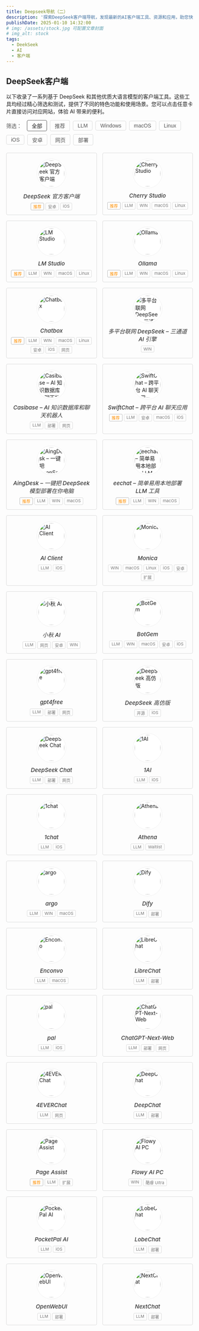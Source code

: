```yaml
---
title: Deepseek导航（二）
description: '探索DeepSeek客户端导航，发现最新的AI客户端工具、资源和应用，助您快速部署和使用DeepSeek模型。'
publishDate: 2025-01-10 14:32:00
# img: /assets/stock.jpg 可配置文章封面
# img_alt: stock
tags:
  - DeekSeek
  - AI
  - 客户端
---
```

## DeepSeek客户端

以下收录了一系列基于 DeepSeek 和其他优质大语言模型的客户端工具。这些工具均经过精心筛选和测试，提供了不同的特色功能和使用场景。您可以点击任意卡片直接访问对应网站，体验 AI 带来的便利。

<div class="filter-container">
  <div class="filter-title">筛选：</div>
  <button class="filter-btn active" data-filter="all">全部</button>
  <button class="filter-btn" data-filter="recommend">推荐</button>
  <button class="filter-btn" data-filter="llm">LLM</button>
  <button class="filter-btn" data-filter="win">Windows</button>
  <button class="filter-btn" data-filter="macos">macOS</button>
  <button class="filter-btn" data-filter="linux">Linux</button>
  <button class="filter-btn" data-filter="ios">iOS</button>
  <button class="filter-btn" data-filter="android">安卓</button>
  <button class="filter-btn" data-filter="web">网页</button>
  <button class="filter-btn" data-filter="deploy">部署</button>
</div>

<div class="ai-tools-container">

<div class="ai-card recommended" data-tags="recommend android ios">
  <a href="https://download.deepseek.com/app/" target="_blank" class="card-link">
    <div class="card-image">
      <img src="https://deepseek404.com/wp-content/uploads/2025/03/deepseek-1.png" alt="DeepSeek 官方客户端">
    </div>
    <div class="card-content">
      <h5>DeepSeek 官方客户端</h5>
      <div class="tags">
        <span class="tag recommend">推荐</span>
        <span class="tag">安卓</span>
        <span class="tag">iOS</span>
      </div>
    </div>
  </a>
</div>

<div class="ai-card recommended" data-tags="recommend llm win macos linux">
  <a href="https://cherry-ai.com/" target="_blank" class="card-link">
    <div class="card-image">
      <img src="https://deepseek404.com/wp-content/uploads/2025/03/cherry.png" alt="Cherry Studio">
    </div>
    <div class="card-content">
      <h5>Cherry Studio</h5>
      <div class="tags">
        <span class="tag recommend">推荐</span>
        <span class="tag">LLM</span>
        <span class="tag">WIN</span>
        <span class="tag">macOS</span>
        <span class="tag">Linux</span>
      </div>
    </div>
  </a>
</div>

<div class="ai-card recommended" data-tags="recommend llm win macos linux">
  <a href="https://lmstudio.ai/" target="_blank" class="card-link">
    <div class="card-image">
      <img src="https://deepseek404.com/wp-content/uploads/2025/03/imstudio.png" alt="LM Studio">
    </div>
    <div class="card-content">
      <h5>LM Studio</h5>
      <div class="tags">
        <span class="tag recommend">推荐</span>
        <span class="tag">LLM</span>
        <span class="tag">WIN</span>
        <span class="tag">macOS</span>
        <span class="tag">Linux</span>
      </div>
    </div>
  </a>
</div>

<div class="ai-card recommended" data-tags="recommend llm win macos linux">
  <a href="https://ollama.com" target="_blank" class="card-link">
    <div class="card-image">
      <img src="https://deepseek404.com/wp-content/uploads/2025/03/ollama.png" alt="Ollama">
    </div>
    <div class="card-content">
      <h5>Ollama</h5>
      <div class="tags">
        <span class="tag recommend">推荐</span>
        <span class="tag">LLM</span>
        <span class="tag">WIN</span>
        <span class="tag">macOS</span>
        <span class="tag">Linux</span>
      </div>
    </div>
  </a>
</div>

<div class="ai-card recommended" data-tags="recommend llm win macos linux android ios web">
  <a href="https://web.chatboxai.app/" target="_blank" class="card-link">
    <div class="card-image">
      <img src="https://deepseek404.com/wp-content/uploads/2025/03/chatboxai.png" alt="Chatbox">
    </div>
    <div class="card-content">
      <h5>Chatbox</h5>
      <div class="tags">
        <span class="tag recommend">推荐</span>
        <span class="tag">LLM</span>
        <span class="tag">WIN</span>
        <span class="tag">macOS</span>
        <span class="tag">Linux</span>
        <span class="tag">安卓</span>
        <span class="tag">iOS</span>
        <span class="tag">网页</span>
      </div>
    </div>
  </a>
</div>

<div class="ai-card" data-tags="win">
  <a href="https://pan.quark.cn/s/be3cfc937a88" target="_blank" class="card-link">
    <div class="card-image">
      <img src="https://deepseek404.com/wp-content/uploads/2025/03/deepseekxxx.png" alt="多平台联网 DeepSeek – 三通道 AI 引擎">
    </div>
    <div class="card-content">
      <h5>多平台联网 DeepSeek – 三通道 AI 引擎</h5>
      <div class="tags">
        <span class="tag">WIN</span>
      </div>
    </div>
  </a>
</div>

<div class="ai-card" data-tags="llm deploy web">
  <a href="https://casibase.org/zh/" target="_blank" class="card-link">
    <div class="card-image">
      <img src="https://deepseek404.com/wp-content/uploads/2025/03/Casibase.png" alt="Casibase – AI 知识数据库和聊天机器人">
    </div>
    <div class="card-content">
      <h5>Casibase – AI 知识数据库和聊天机器人</h5>
      <div class="tags">
        <span class="tag">LLM</span>
        <span class="tag">部署</span>
        <span class="tag">网页</span>
      </div>
    </div>
  </a>
</div>

<div class="ai-card recommended" data-tags="recommend llm android macos ios">
  <a href="https://github.com/aws-samples/swift-chat/" target="_blank" class="card-link">
    <div class="card-image">
      <img src="https://deepseek404.com/wp-content/uploads/2025/03/SwiftChat.png" alt="SwiftChat – 跨平台 AI 聊天应用">
    </div>
    <div class="card-content">
      <h5>SwiftChat – 跨平台 AI 聊天应用</h5>
      <div class="tags">
        <span class="tag recommend">推荐</span>
        <span class="tag">LLM</span>
        <span class="tag">安卓</span>
        <span class="tag">macOS</span>
        <span class="tag">iOS</span>
      </div>
    </div>
  </a>
</div>

<div class="ai-card recommended" data-tags="recommend llm win macos">
  <a href="https://github.com/aingdesk/AingDesk/" target="_blank" class="card-link">
    <div class="card-image">
      <img src="https://deepseek404.com/wp-content/uploads/2025/03/AingDesk.png" alt="AingDesk – 一键把 DeepSeek 模型部署在你电脑">
    </div>
    <div class="card-content">
      <h5>AingDesk – 一键把 DeepSeek 模型部署在你电脑</h5>
      <div class="tags">
        <span class="tag recommend">推荐</span>
        <span class="tag">LLM</span>
        <span class="tag">WIN</span>
        <span class="tag">macOS</span>
      </div>
    </div>
  </a>
</div>

<div class="ai-card recommended" data-tags="recommend llm win macos">
  <a href="https://www.ee.chat/" target="_blank" class="card-link">
    <div class="card-image">
      <img src="https://deepseek404.com/wp-content/uploads/2025/03/eechat.png" alt="eechat – 简单易用本地部署 LLM 工具">
    </div>
    <div class="card-content">
      <h5>eechat – 简单易用本地部署 LLM 工具</h5>
      <div class="tags">
        <span class="tag recommend">推荐</span>
        <span class="tag">LLM</span>
        <span class="tag">WIN</span>
        <span class="tag">macOS</span>
      </div>
    </div>
  </a>
</div>

<div class="ai-card" data-tags="llm ios">
  <a href="https://apps.apple.com/cn/app/id6742068866" target="_blank" class="card-link">
    <div class="card-image">
      <img src="https://deepseek404.com/wp-content/uploads/2025/03/AI-Client.png" alt="AI Client">
    </div>
    <div class="card-content">
      <h5>AI Client</h5>
      <div class="tags">
        <span class="tag">LLM</span>
        <span class="tag">iOS</span>
      </div>
    </div>
  </a>
</div>

<div class="ai-card" data-tags="win macos linux ios android extension">
  <a href="https://monica.im/invitation-affiliate?ref=mwnlytk&amp;ref_aff=mwnlytk" target="_blank" class="card-link">
    <div class="card-image">
      <img src="https://deepseek404.com/wp-content/uploads/2025/03/monica.png" alt="Monica">
    </div>
    <div class="card-content">
      <h5>Monica</h5>
      <div class="tags">
        <span class="tag">WIN</span>
        <span class="tag">macOS</span>
        <span class="tag">Linux</span>
        <span class="tag">iOS</span>
        <span class="tag">安卓</span>
        <span class="tag">扩展</span>
      </div>
    </div>
  </a>
</div>

<div class="ai-card" data-tags="llm web android win">
  <a href="https://www.xqai.net/" target="_blank" class="card-link">
    <div class="card-image">
      <img src="https://deepseek404.com/wp-content/uploads/2025/03/xiaoqiu.png" alt="小秋 AI">
    </div>
    <div class="card-content">
      <h5>小秋 AI</h5>
      <div class="tags">
        <span class="tag">LLM</span>
        <span class="tag">网页</span>
        <span class="tag">安卓</span>
        <span class="tag">WIN</span>
      </div>
    </div>
  </a>
</div>

<div class="ai-card" data-tags="llm win macos android ios">
  <a href="https://botgem.com/#get-the-app" target="_blank" class="card-link">
    <div class="card-image">
      <img src="https://deepseek404.com/wp-content/uploads/2025/03/botgen.png" alt="BotGem">
    </div>
    <div class="card-content">
      <h5>BotGem</h5>
      <div class="tags">
        <span class="tag">LLM</span>
        <span class="tag">WIN</span>
        <span class="tag">macOS</span>
        <span class="tag">安卓</span>
        <span class="tag">iOS</span>
      </div>
    </div>
  </a>
</div>

<div class="ai-card" data-tags="llm deploy web">
  <a href="https://github.com/xtekky/gpt4free" target="_blank" class="card-link">
    <div class="card-image">
      <img src="https://deepseek404.com/wp-content/uploads/2025/03/gpt4free.png" alt="gpt4free">
    </div>
    <div class="card-content">
      <h5>gpt4free</h5>
      <div class="tags">
        <span class="tag">LLM</span>
        <span class="tag">部署</span>
        <span class="tag">网页</span>
      </div>
    </div>
  </a>
</div>

<div class="ai-card" data-tags="opensource ios">
  <a href="https://github.com/DargonLee/DeepSeek" target="_blank" class="card-link">
    <div class="card-image">
      <img src="https://deepseek404.com/wp-content/uploads/2025/03/deepseek.png" alt="DeepSeek 高仿版">
    </div>
    <div class="card-content">
      <h5>DeepSeek 高仿版</h5>
      <div class="tags">
        <span class="tag">开源</span>
        <span class="tag">iOS</span>
      </div>
    </div>
  </a>
</div>

<div class="ai-card" data-tags="llm deploy web">
  <a href="https://github.com/liu-ziting/DeepSeekChat" target="_blank" class="card-link">
    <div class="card-image">
      <img src="https://deepseek404.com/wp-content/uploads/2025/03/DeepSeek-Chat.png" alt="DeepSeek Chat">
    </div>
    <div class="card-content">
      <h5>DeepSeek Chat</h5>
      <div class="tags">
        <span class="tag">LLM</span>
        <span class="tag">部署</span>
        <span class="tag">网页</span>
      </div>
    </div>
  </a>
</div>

<div class="ai-card" data-tags="llm ios">
  <a href="https://chatlabsai.com/" target="_blank" class="card-link">
    <div class="card-image">
      <img src="https://deepseek404.com/wp-content/uploads/2025/03/chatlabsai.png" alt="1AI">
    </div>
    <div class="card-content">
      <h5>1AI</h5>
      <div class="tags">
        <span class="tag">LLM</span>
        <span class="tag">iOS</span>
      </div>
    </div>
  </a>
</div>

<div class="ai-card" data-tags="llm ios">
  <a href="https://apps.apple.com/us/app/1chat-a-simple-local-ai/id6741682608" target="_blank" class="card-link">
    <div class="card-image">
      <img src="https://deepseek404.com/wp-content/uploads/2025/03/1chat.png" alt="1chat">
    </div>
    <div class="card-content">
      <h5>1chat</h5>
      <div class="tags">
        <span class="tag">LLM</span>
        <span class="tag">iOS</span>
      </div>
    </div>
  </a>
</div>

<div class="ai-card" data-tags="llm waitlist">
  <a href="https://athenalab.ai/" target="_blank" class="card-link">
    <div class="card-image">
      <img src="https://deepseek404.com/wp-content/uploads/2025/03/athenalab.png" alt="Athena">
    </div>
    <div class="card-content">
      <h5>Athena</h5>
      <div class="tags">
        <span class="tag">LLM</span>
        <span class="tag">Waitlist</span>
      </div>
    </div>
  </a>
</div>

<div class="ai-card" data-tags="llm win macos">
  <a href="https://www.xark-argo.com/" target="_blank" class="card-link">
    <div class="card-image">
      <img src="https://deepseek404.com/wp-content/uploads/2025/03/xark.png" alt="argo">
    </div>
    <div class="card-content">
      <h5>argo</h5>
      <div class="tags">
        <span class="tag">LLM</span>
        <span class="tag">WIN</span>
        <span class="tag">macOS</span>
      </div>
    </div>
  </a>
</div>

<div class="ai-card" data-tags="llm deploy">
  <a href="https://dify.ai/" target="_blank" class="card-link">
    <div class="card-image">
      <img src="https://deepseek404.com/wp-content/uploads/2025/03/dify.png" alt="Dify">
    </div>
    <div class="card-content">
      <h5>Dify</h5>
      <div class="tags">
        <span class="tag">LLM</span>
        <span class="tag">部署</span>
      </div>
    </div>
  </a>
</div>

<div class="ai-card" data-tags="llm macos">
  <a href="https://www.enconvo.com/" target="_blank" class="card-link">
    <div class="card-image">
      <img src="https://deepseek404.com/wp-content/uploads/2025/03/enconvo.png" alt="Enconvo">
    </div>
    <div class="card-content">
      <h5>Enconvo</h5>
      <div class="tags">
        <span class="tag">LLM</span>
        <span class="tag">macOS</span>
      </div>
    </div>
  </a>
</div>

<div class="ai-card" data-tags="llm deploy">
  <a href="https://www.librechat.ai/" target="_blank" class="card-link">
    <div class="card-image">
      <img src="https://deepseek404.com/wp-content/uploads/2025/03/liberchat.png" alt="LibreChat">
    </div>
    <div class="card-content">
      <h5>LibreChat</h5>
      <div class="tags">
        <span class="tag">LLM</span>
        <span class="tag">部署</span>
      </div>
    </div>
  </a>
</div>

<div class="ai-card" data-tags="llm ios">
  <a href="https://apps.apple.com/us/app/pal-ai-chat-client/id6447545085" target="_blank" class="card-link">
    <div class="card-image">
      <img src="https://deepseek404.com/wp-content/uploads/2025/03/pal.jpg" alt="pal">
    </div>
    <div class="card-content">
      <h5>pal</h5>
      <div class="tags">
        <span class="tag">LLM</span>
        <span class="tag">iOS</span>
      </div>
    </div>
  </a>
</div>

<div class="ai-card" data-tags="llm deploy web">
  <a href="https://app.nextchat.dev/" target="_blank" class="card-link">
    <div class="card-image">
      <img src="https://deepseek404.com/wp-content/uploads/2025/03/NextChat.png" alt="ChatGPT-Next-Web">
    </div>
    <div class="card-content">
      <h5>ChatGPT-Next-Web</h5>
      <div class="tags">
        <span class="tag">LLM</span>
        <span class="tag">部署</span>
        <span class="tag">网页</span>
      </div>
    </div>
  </a>
</div>

<div class="ai-card" data-tags="llm web">
  <a href="https://4everland.org/" target="_blank" class="card-link">
    <div class="card-image">
      <img src="https://deepseek404.com/wp-content/uploads/2025/03/4everland.png" alt="4EVERChat">
    </div>
    <div class="card-content">
      <h5>4EVERChat</h5>
      <div class="tags">
        <span class="tag">LLM</span>
        <span class="tag">网页</span>
      </div>
    </div>
  </a>
</div>

<div class="ai-card" data-tags="llm deploy">
  <a href="https://deepchat.thinkinai.xyz/" target="_blank" class="card-link">
    <div class="card-image">
      <img src="https://deepseek404.com/wp-content/uploads/2025/03/deepchat.png" alt="DeepChat">
    </div>
    <div class="card-content">
      <h5>DeepChat</h5>
      <div class="tags">
        <span class="tag">LLM</span>
        <span class="tag">部署</span>
      </div>
    </div>
  </a>
</div>

<div class="ai-card recommended" data-tags="recommend llm extension">
  <a href="https://github.com/n4ze3m/page-assist" target="_blank" class="card-link">
    <div class="card-image">
      <img src="https://deepseek404.com/wp-content/uploads/2025/03/Page-Assist.png" alt="Page Assist">
    </div>
    <div class="card-content">
      <h5>Page Assist</h5>
      <div class="tags">
        <span class="tag recommend">推荐</span>
        <span class="tag">LLM</span>
        <span class="tag">扩展</span>
      </div>
    </div>
  </a>
</div>

<div class="ai-card" data-tags="win ultra">
  <a href="https://www.flowyaipc.com/" target="_blank" class="card-link">
    <div class="card-image">
      <img src="https://deepseek404.com/wp-content/uploads/2025/03/flowyaipc.jpg" alt="Flowy AI PC">
    </div>
    <div class="card-content">
      <h5>Flowy AI PC</h5>
      <div class="tags">
        <span class="tag">WIN</span>
        <span class="tag">酷睿 Ultra</span>
      </div>
    </div>
  </a>
</div>

<div class="ai-card" data-tags="llm ios">
  <a href="https://apps.apple.com/cn/app/pocketpal-ai/id6502579498" target="_blank" class="card-link">
    <div class="card-image">
      <img src="https://deepseek404.com/wp-content/uploads/2025/03/PocketPal-AI.png" alt="PocketPal AI">
    </div>
    <div class="card-content">
      <h5>PocketPal AI</h5>
      <div class="tags">
        <span class="tag">LLM</span>
        <span class="tag">iOS</span>
      </div>
    </div>
  </a>
</div>

<div class="ai-card" data-tags="llm deploy">
  <a href="https://github.com/lobehub/lobe-chat" target="_blank" class="card-link">
    <div class="card-image">
      <img src="https://deepseek404.com/wp-content/uploads/2025/03/lobe-chat.png" alt="LobeChat">
    </div>
    <div class="card-content">
      <h5>LobeChat</h5>
      <div class="tags">
        <span class="tag">LLM</span>
        <span class="tag">部署</span>
      </div>
    </div>
  </a>
</div>

<div class="ai-card" data-tags="llm deploy">
  <a href="https://docs.openwebui.com/" target="_blank" class="card-link">
    <div class="card-image">
      <img src="https://deepseek404.com/wp-content/uploads/2025/03/openwebui.png" alt="OpenWebUI">
    </div>
    <div class="card-content">
      <h5>OpenWebUI</h5>
      <div class="tags">
        <span class="tag">LLM</span>
        <span class="tag">部署</span>
      </div>
    </div>
  </a>
</div>

<div class="ai-card" data-tags="llm deploy">
  <a href="https://github.com/ChatGPTNextWeb/NextChat" target="_blank" class="card-link">
    <div class="card-image">
      <img src="https://deepseek404.com/wp-content/uploads/2025/03/NextChatclub.png" alt="NextChat">
    </div>
    <div class="card-content">
      <h5>NextChat</h5>
      <div class="tags">
        <span class="tag">LLM</span>
        <span class="tag">部署</span>
      </div>
    </div>
  </a>
</div>

</div>

<style>
/* 筛选按钮样式 */
.filter-container {
  display: flex;
  flex-wrap: wrap;
  gap: 8px;
  margin-bottom: 20px;
  align-items: center;
}

.filter-title {
  font-weight: 500;
  margin-right: 6px;
  color: #555;
}

.filter-btn {
  padding: 4px 12px;
  border: 1px solid rgba(19, 21, 26, 0.15);
  border-radius: 4px;
  background-color: transparent;
  cursor: pointer;
  transition: all 0.2s ease;
  font-size: 14px;
  color: #555;
}

.filter-btn:hover {
  border-color: #ccc;
  color: #333;
}

.filter-btn.active {
  border-color: #555;
  color: var(--color-300);
  font-weight: 500;
}

/* AI工具卡片容器 - 更紧凑的网格布局 */
.ai-tools-container {
  display: grid;
  grid-template-columns: repeat(auto-fill, minmax(200px, 1fr));
  gap: 15px;
  margin-top: 20px;
}

/* AI卡片样式 - 减小内部间距 */
.ai-card {
  border: 1px solid rgba(19, 21, 26, 0.15);
  border-radius: 4px;
  transition: transform 0.2s ease, border-color 0.2s ease;
  overflow: hidden;
  background-color: transparent;
}

.ai-card:hover {
  transform: translateY(-3px);
  border-color: #ccc;
}

.card-link {
  text-decoration: none;
  color: inherit;
  display: block;
}

.card-link:hover {
  text-decoration: none;  /* 确保悬浮时也没有下划线 */
}

/* 减小卡片内部间距 */
.card-image {
  padding: 15px 0 5px;
  display: flex;
  justify-content: center;
  align-items: center;
}

.card-image img {
  width: 70px;
  height: 70px;
  border-radius: 50%;
  object-fit: cover;
  border: 1px solid #f0f0f0;
  padding: 4px;
  background-color: #fff;
}

.card-content {
  padding: 5px 12px 12px;
  text-align: center;
}

.card-content h5 {
  margin: 0 0 8px 0;
  font-size: 15px;
  color: #333;
  font-weight: 500;
}

/* 标签样式 - 更紧凑 */
.tags {
  display: flex;
  flex-wrap: wrap;
  gap: 4px;
  justify-content: center;
}

.tag {
  font-size: 11px;
  padding: 1px 6px;
  border-radius: 3px;
  border: 1px solid rgba(19, 21, 26, 0.15);
  color: #777;
}

.tag.recommend {
  border-color: rgba(19, 21, 26, 0.29);
  color: #ff8f00;
}

/* 响应式调整 */
@media (max-width: 768px) {
  .ai-tools-container {
    grid-template-columns: repeat(auto-fill, minmax(180px, 1fr));
    gap: 12px;
  }
  
  .filter-container {
    justify-content: flex-start;
  }
  
  .card-image img {
    width: 60px;
    height: 60px;
  }
}

@media (max-width: 480px) {
  .ai-tools-container {
    grid-template-columns: repeat(2, 1fr);
    gap: 10px;
  }
  
  .card-image img {
    width: 50px;
    height: 50px;
  }
  
  .card-content h5 {
    font-size: 14px;
  }
  
  .tag {
    font-size: 10px;
    padding: 1px 4px;
  }
}
</style>

<script>
document.addEventListener('DOMContentLoaded', function() {
  const filterButtons = document.querySelectorAll('.filter-btn');
  const cards = document.querySelectorAll('.ai-card');
  
  // 筛选功能
  filterButtons.forEach(button => {
    button.addEventListener('click', function() {
      // 移除所有按钮的active类
      filterButtons.forEach(btn => btn.classList.remove('active'));
      // 为当前按钮添加active类
      this.classList.add('active');
      
      const filter = this.getAttribute('data-filter');
      
      cards.forEach(card => {
        if (filter === 'all') {
          card.style.display = 'block';
        } else {
          const tags = card.getAttribute('data-tags');
          if (tags && tags.includes(filter)) {
            card.style.display = 'block';
          } else {
            card.style.display = 'none';
          }
        }
      });
    });
  });
});
</script>